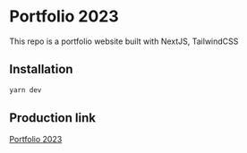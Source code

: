 # Portfolio 2023
This repo is a portfolio website built with NextJS, TailwindCSS

## Installation

```bash
yarn dev
```

## Production link

[Portfolio 2023](https://choosealicense.com/licenses/mit/)
